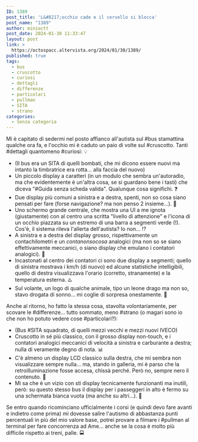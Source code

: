 ```yaml
---
ID: 1389
post_title: 'L&#8217;occhio cade e il cervello si blocca'
post_name: "1389"
author: minioctt
post_date: 2024-01-30 11:33:47
layout: post
link: >
  https://octospacc.altervista.org/2024/01/30/1389/
published: true
tags:
  - bus
  - cruscotto
  - curiosi
  - dettagli
  - differenze
  - particolari
  - pullman
  - SITA
  - strano
categories:
  - Senza categoria
---
```

<!-- wp:paragraph -->
<p>Mi è capitato di sedermi nel posto affianco all'autista sul #bus stamattina qualche ora fa, e l'occhio mi è caduto un paio di volte sul #cruscotto. Tanti #dettagli quantomeno #curiosi: 💡</p>
<!-- /wp:paragraph -->

<!-- wp:list -->
<ul><!-- wp:list-item -->
<li>(Il bus era un SITA di quelli bombati, che mi dicono essere nuovi ma intanto la timbratrice era rotta... alla faccia del nuovo)</li>
<!-- /wp:list-item -->

<!-- wp:list-item -->
<li>Un piccolo display a caratteri (in un modulo che sembra un'autoradio, ma che evidentemente è un'altra cosa, se si guardano bene i tasti) che diceva "#Guida senza scheda valida". Qualunque cosa significhi. ❓</li>
<!-- /wp:list-item -->

<!-- wp:list-item -->
<li>Due display più comuni a sinistra e a destra, spenti, non so cosa siano pensati per fare (forse navigazione? ma non penso 2 insieme...). 🗿</li>
<!-- /wp:list-item -->

<!-- wp:list-item -->
<li>Uno schermo grande centrale, che mostra una UI a me ignota (giustamente) con al centro una scritta "livello di attenzione" e l'icona di un occhio piazzata su un estremo di una barra a segmenti verde (!). Cos'è, il sistema rileva l'allerta dell'autista? Io non... ⁉️</li>
<!-- /wp:list-item -->

<!-- wp:list-item -->
<li>A sinistra e a destra del display grosso, rispettivamente un contachilometri e un <em>contanonsocosa</em> analogici (ma non so se siano effettivamente meccanici, o siano display che emulano i contatori analogici). 🎡</li>
<!-- /wp:list-item -->

<!-- wp:list-item -->
<li>Incastonati al centro dei contatori ci sono due display a segmenti; quello di sinistra mostrava i km/h (di nuovo) ed alcune statistiche intelligibili, quello di destra visualizzava l'orario (corretto, stranamente) e la temperatura esterna. ♨️</li>
<!-- /wp:list-item -->

<!-- wp:list-item -->
<li>Sul volante, un logo di qualche animale, tipo un leone drago ma non so, stavo drogata di sonno... mi coglie di sorpresa onestamente. 🐲</li>
<!-- /wp:list-item --></ul>
<!-- /wp:list -->

<!-- wp:paragraph -->
<p>Anche al ritorno, ho fatto la stessa cosa, stavolta volontariamente, per scovare le #differenze... tutto sommato, meno #strano (o magari sono io che non ho potuto vedere cose #particolari?):</p>
<!-- /wp:paragraph -->

<!-- wp:list -->
<ul><!-- wp:list-item -->
<li>(Bus #SITA squadrato, di quelli mezzi vecchi e mezzi nuovi IVECO)</li>
<!-- /wp:list-item -->

<!-- wp:list-item -->
<li>Cruscotto in sé più classico, con il grosso display non-touch, e i contatori analogici meccanici di velocità a sinistra e carburante a destra; nulla di veramente degno di nota. 📊</li>
<!-- /wp:list-item -->

<!-- wp:list-item -->
<li>C'è almeno un display LCD classico sulla destra, che mi sembra non visualizzare sempre nulla... ma, stando in galleria, mi è parso che la retroilluminazione fosse accesa, chissà perché. Però no, sempre nero il contenuto. 🔳</li>
<!-- /wp:list-item -->

<!-- wp:list-item -->
<li>Mi sa che è un vizio con sti display tecnicamente funzionanti ma inutili, però: su questo stesso bus il display per i passeggeri in alto è fermo su una schermata bianca vuota (ma anche su altri...). 🔲</li>
<!-- /wp:list-item --></ul>
<!-- /wp:list -->

<!-- wp:paragraph -->
<p>Se entro quando ricominciano ufficialmente i corsi (e quindi devo fare avanti e indietro come prima) mi dovesse salire l'autismo di abbastanza punti percentuali in più del mio valore base, potrei provare a filmare i #pullman al terminal per fare concorrenza ad Ame... anche se la cosa è molto più difficile rispetto ai treni, palle. 🚍</p>
<!-- /wp:paragraph -->